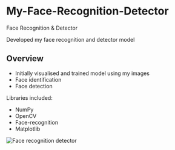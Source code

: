 # My-Face-Recognition-Detector
Face Recognition &amp; Detector

Developed my face recognition and detector model

## Overview 
- Initially visualised and trained model using my images 
- Face identification 
- Face detection

Libraries included:
- NumPy
- OpenCV
- Face-recognition
- Matplotlib

![Face recognition   detector](https://user-images.githubusercontent.com/86897066/128860185-8d8e93c4-0918-4a20-a198-fb2864252b7f.png)

